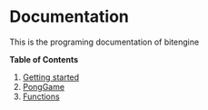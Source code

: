 # Documentation

This is the programing documentation of bitengine

**Table of Contents**

1. [Getting started](GettingStarted.md)
2. [PongGame](PongGame.md)
3. [Functions](Functions.md)
